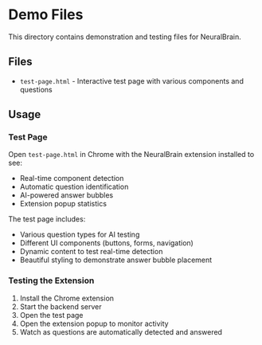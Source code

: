 # Demo Files

This directory contains demonstration and testing files for NeuralBrain.

## Files

- `test-page.html` - Interactive test page with various components and questions

## Usage

### Test Page

Open `test-page.html` in Chrome with the NeuralBrain extension installed to see:

- Real-time component detection
- Automatic question identification
- AI-powered answer bubbles
- Extension popup statistics

The test page includes:
- Various question types for AI testing
- Different UI components (buttons, forms, navigation)
- Dynamic content to test real-time detection
- Beautiful styling to demonstrate answer bubble placement

### Testing the Extension

1. Install the Chrome extension
2. Start the backend server
3. Open the test page
4. Open the extension popup to monitor activity
5. Watch as questions are automatically detected and answered
